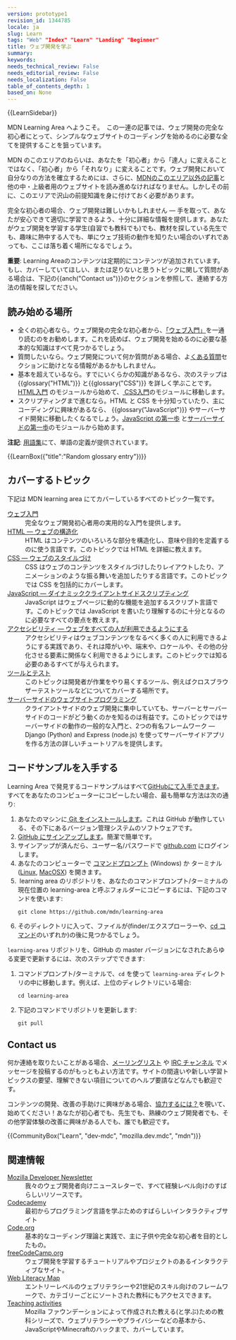 ```yaml
---
version: prototype1
revision_id: 1344785
locale: ja
slug: Learn
tags: "Web" "Index" "Learn" "Landing" "Beginner"
title: ウェブ開発を学ぶ
summary: 
keywords: 
needs_technical_review: False
needs_editorial_review: False
needs_localization: False
table_of_contents_depth: 1
based_on: None
---
```

<div>{{LearnSidebar}}</div>

<div>
<p class="summary">MDN Learning Area へようこそ。　この一連の記事では、ウェブ開発の完全な初心者にとって、シンプルなウェブサイトのコーディングを始めるのに必要な全てを提供することを狙っています。　　</p>
</div>

<p>MDN のこのエリアのねらいは、あなたを「初心者」から「達人」に変えることではなく、「初心者」から「それなり」に変えることです。ウェブ開発において自分なりの方法を確立するためには、さらに、<a href="https://developer.mozilla.org/ja/">MDNのこのエリア以外の記事</a>と他の中・上級者用のウェブサイトを読み進めなければなりません。しかしその前に、このエリアで沢山の前提知識を身に付けておく必要があります。</p>

<p>完全な初心者の場合、ウェブ開発は難しいかもしれません — 手を取って、あなたが安心できて適切に学習できるよう、十分に詳細な情報を提供します。あなたがウェブ開発を学習する学生(自習でも教科でも)でも、教材を探している先生でも、趣味に熱中する人でも、単にウェブ技術の動作を知りたい場合のいずれであっても、ここは落ち着く場所になるでしょう。</p>

<div class="warning">
<p><span style="font-size:14px"><strong>重要</strong></span>: Learning Areaのコンテンツは定期的にコンテンツが追加されています。もし、カバーしていてほしい、または足りないと思うトピックに関して質問がある場合は、下記の{{anch("Contact us")}}のセクションを参照して、連絡する方法の情報を探してださい。</p>
</div>

<h2 id="レベル別ガイド">読み始める場所</h2>

<ul class="card-grid">
 <li><span>全くの初心者なら。</span>ウェブ開発の完全な初心者から、<a href="/ja/docs/Learn/Getting_started_with_the_web">「ウェブ入門」</a>を一通り読むのをお勧めします。これを読めば、ウェブ開発を始めるのに必要な基本的な知識はすべて見つかるでしょう。</li>
 <li><span>質問したいなら。</span>ウェブ開発について何か質問がある場合、よ<a href="/ja/docs/Learn/Common_questions">くある質問</a>セクションに助けとなる情報があるかもしれません。</li>
 <li><span>基本を超えているなら。</span>すでにいくらかの知識があるなら、次のステップは {{glossary("HTML")}} と{{glossary("CSS")}} を詳しく学ぶことです。 <a href="https://developer.mozilla.org/en-US/docs/Learn/HTML/Introduction_to_HTML">HTML入門</a> のモジュールから始めて、<a href="https://developer.mozilla.org/en-US/docs/Learn/CSS/Introduction_to_CSS"> CSS入門</a>のモジュールに移動します。</li>
 <li><span>スクリプティングまで進むなら。</span>HTML と CSS を十分知っていたり、主にコーディングに興味があるなら、 {{glossary("JavaScript")}} やサーバーサイド開発に移動したくなるでしょう。<a href="https://developer.mozilla.org/en-US/docs/Learn/JavaScript/First_steps">JavaScript の第一歩</a> と<a href="https://developer.mozilla.org/en-US/docs/Learn/Server-side/First_steps">サーバーサイドの第一歩</a>のモジュールから始めます。</li>
</ul>

<div class="note">
<p><strong>注記</strong>: <a href="/ja/docs/Glossary">用語集</a>にて、単語の定義が提供されています。</p>
</div>

<p>{{LearnBox({"title":"Random glossary entry"})}}</p>

<h2 id="カバーするトピック">カバーするトピック</h2>

<p>下記は MDN learning area にてカバーしているすべてのトピック一覧です。</p>

<dl>
 <dt><a href="https://developer.mozilla.org/ja/docs/Learn/Getting_started_with_the_web">ウェブ入門</a></dt>
 <dd>完全なウェブ開発初心者用の実用的な入門を提供します。</dd>
 <dt><a href="https://developer.mozilla.org/ja/docs/Learn/HTML">HTML — ウェブの構造化</a></dt>
 <dd>HTML はコンテンツのいろいろな部分を構造化し、意味や目的を定義するのに使う言語です。このトピックでは HTML を詳細に教えます。</dd>
 <dt><a href="https://developer.mozilla.org/ja/docs/Learn/CSS">CSS — ウェブのスタイルづけ</a></dt>
 <dd>CSS はウェブのコンテンツをスタイルづけしたりレイアウトしたり、アニメーションのような振る舞いを追加したりする言語です。このトピックでは CSS を包括的にカバーします。</dd>
 <dt><a href="https://developer.mozilla.org/ja/docs/Learn/JavaScript">JavaScript — ダイナミッククライアントサイドスクリプティング</a></dt>
 <dd>JavaScript はウェブページに動的な機能を追加するスクリプト言語です。このトピックでは JavaScript を書いたり理解するのに十分となるのに必要なすべての要点を教えます。</dd>
 <dt><a href="https://developer.mozilla.org/ja/docs/Learn/Accessibility">アクセシビリティ — ウェブをすべての人が利用できるようにする</a></dt>
 <dd>アクセシビリティはウェブコンテンツをなるべく多くの人に利用できるようにする実践であり、それは障がいや、端末や、ロケールや、その他の分化させる要素に関係なく利用できるようにします。このトピックでは知る必要のあるすべてが与えられます。</dd>
 <dt><a href="https://developer.mozilla.org/ja/docs/Learn/Tools_and_testing">ツール</a><a href="https://developer.mozilla.org/ja/docs/Learn/Tools_and_testing">とテスト</a></dt>
 <dd>このトピックは開発者が作業をやり易くするツール、例えばクロスブラウザーテストツールなどについてカバーする場所です。</dd>
 <dt><a href="https://developer.mozilla.org/ja/docs/Learn/Server-side">サーバーサイドのウェブサイトプログラミング</a></dt>
 <dd>クライアントサイドのウェブ開発に集中していても、サーバーとサーバーサイドのコードがどう動くのかを知るのは有益です。このトピックではサーバーサイドの動作の一般的な入門と、2つの有名フレームワーク — Django (Python) and Express (node.js) を使ってサーバーサイドアプリを作る方法の詳しいチュートリアルを提供します。</dd>
</dl>

<h2 id="コードサンプルを入手する">コードサンプルを入手する</h2>

<p>Learning Area で発見するコードサンプルはすべて<a href="https://github.com/mdn/learning-area/">GitHubにて入手できます</a>。 すべてをあなたのコンピューターにコピーしたい場合、最も簡単な方法は次の通り:</p>

<ol>
 <li>あなたのマシンに<a href="http://git-scm.com/downloads"> Git をインストールします</a>。これは GitHub が動作している、その下にあるバージョン管理システムのソフトウェアです。</li>
 <li><a href="https://github.com/join">GitHub にサインアップします</a>。簡潔で簡単です。</li>
 <li>サインアップが済んだら、ユーザー名/パスワードで <a href="https://github.com">github.com</a> にログインします。</li>
 <li>あなたのコンピューターで <a href="https://www.lifewire.com/how-to-open-command-prompt-2618089">コマンドプロンプト</a> (Windows) か ターミナル (<a href="https://help.ubuntu.com/community/UsingTheTerminal">Linux</a>, <a href="http://blog.teamtreehouse.com/introduction-to-the-mac-os-x-command-line">MacOSX</a>) を開きます。</li>
 <li>&nbsp;learning area のリポジトリを、あなたのコマンドプロンプト/ターミナルの現在位置の learning-area と呼ぶフォルダーにコピーするには、下記のコマンドを使います:
  <pre class="brush: bash line-numbers  language-bash">
<code class="language-bash">git clone https://github.com/mdn/learning-area</code></pre>
 </li>
 <li>そのディレクトリに入って、ファイルが(finder/エクスプローラーや、<a href="https://en.wikipedia.org/wiki/Cd_(command)">cd コマンド</a>のいずれか)の後に見つかるでしょう。</li>
</ol>

<p><code>learning-area</code> リポジトリを、GitHub の master バージョンになされたあらゆる変更で更新するには、次のステップでできます:</p>

<ol>
 <li>コマンドプロンプト/ターミナルで、<code>cd</code> を使って <code>learning-area</code> ディレクトリの中に移動します。例えば、上位のディレクトリにいる場合:

  <pre class="brush: bash line-numbers  language-bash">
<code class="language-bash">cd learning-area</code></pre>
 </li>
 <li>下記のコマンドでリポジトリを更新します:
  <pre class="brush: bash line-numbers  language-bash">
<code class="language-bash">git pull</code></pre>
 </li>
</ol>

<h2 id="Contact_us" name="Contact_us">Contact us</h2>

<p>何か連絡を取りたいことがある場合、<a href="/docs/MDN/Community/Conversations#Asynchronous_discussions">メーリングリスト</a> や <a href="/docs/MDN/Community/Conversations#Chat_in_IRC">IRC チャンネル</a> でメッセージを投稿するのがもっともよい方法です。サイトの間違いや新しい学習トピックスの要望、理解できない項目についてのヘルプ要請などなんでも歓迎です。</p>

<p>コンテンツの開発、改善の手助けに興味がある場合、<a href="/ja/docs/Learn/How_to_contribute">協力するには？</a>を覗いて、始めてください！あなたが初心者でも、先生でも、熟練のウェブ開発者でも、その他学習体験の改善に興味がある人でも、誰でも歓迎です。</p>

<p>{{CommunityBox("Learn", "dev-mdc", "mozilla.dev.mdc", "mdn")}}</p>

<h2 id="関連情報">関連情報</h2>

<dl>
 <dt><a href="https://www.mozilla.org/en-US/newsletter/developer/">Mozilla Developer Newsletter</a></dt>
 <dd>我々のウェブ開発者向けニュースレターで、すべて経験レベル向けのすばらしいリソースです。</dd>
 <dt><a href="https://www.codecademy.com/">Codecademy</a></dt>
 <dd>最初からプログラミング言語を学ぶためのすばらしいインタラクティブサイト</dd>
 <dt><a href="https://code.org/">Code.org</a></dt>
 <dd>基本的なコーディング理論と実践で、主に子供や完全な初心者を目的としたもの。</dd>
 <dt><a href="https://www.freecodecamp.org/">freeCodeCamp.org</a></dt>
 <dd>ウェブ開発を学習するチュートリアルやプロジェクトのあるインタラクティブなサイト。</dd>
 <dt><a href="https://learning.mozilla.org/web-literacy/">Web Literacy Map</a></dt>
 <dd>エントリーレベルのウェブリテラシーや21世紀のスキル向けのフレームワークで、カテゴリーごとにソートされた教科にもアクセスできます。</dd>
 <dt><a href="https://learning.mozilla.org/activities">Teaching activities</a></dt>
 <dd>Mozilla ファウンデーションによって作成された教える(と学ぶ)ための教科シリーズで、ウェブリテラシーやプライバシーなどの基本から、JavaScriptやMinecraftのハックまで、カバーしています。　</dd>
</dl>

